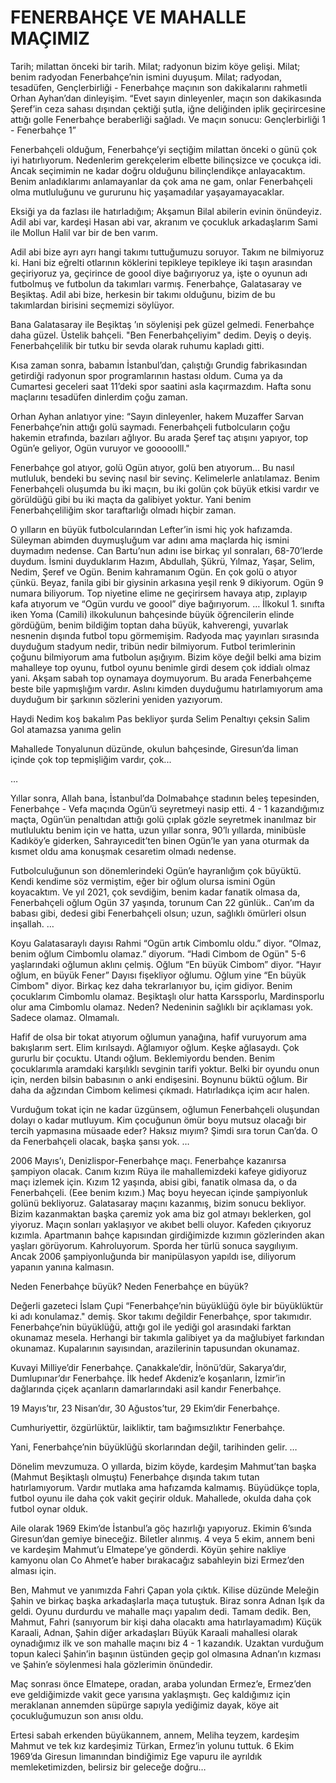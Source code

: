 # FENERBAHÇE VE MAHALLE MAÇIMIZ

Tarih; milattan önceki bir tarih.
Milat; radyonun bizim köye gelişi.
Milat; benim radyodan Fenerbahçe’nin ismini duyuşum.
Milat; radyodan, tesadüfen, Gençlerbirliği - Fenerbahçe maçının son dakikalarını rahmetli Orhan Ayhan’dan dinleyişim.
“Evet sayın dinleyenler, maçın son dakikasında Şeref’in ceza sahası dışından çektiği şutla, iğne deliğinden iplik geçirircesine attığı golle Fenerbahçe beraberliği sağladı. Ve maçın sonucu: Gençlerbirliği 1 - Fenerbahçe 1”

Fenerbahçeli olduğum, Fenerbahçe’yi seçtiğim milattan önceki o günü çok iyi hatırlıyorum. Nedenlerim gerekçelerim elbette bilinçsizce ve çocukça idi. Ancak seçimimin ne kadar doğru olduğunu bilinçlendikçe anlayacaktım. Benim anladıklarımı anlamayanlar da çok ama ne gam, onlar Fenerbahçeli olma mutluluğunu ve gururunu hiç yaşamadılar yaşayamayacaklar.

Eksiği ya da fazlası ile hatırladığım; Akşamun Bilal abilerin evinin önündeyiz. Adil abi var, kardeşi Hasan abi var, akranım ve çocukluk arkadaşlarım Sami ile Mollun Halil var bir de ben varım.

Adil abi bize ayrı ayrı hangi takımı tuttuğumuzu soruyor. Takım ne bilmiyoruz ki. Hani biz eğrelti otlarının köklerini tepikleye tepikleye iki taşın arasından geçiriyoruz ya, geçirince de goool diye bağırıyoruz ya, işte o oyunun adı futbolmuş ve futbolun da takımları varmış. Fenerbahçe, Galatasaray ve Beşiktaş. Adil abi bize, herkesin bir takımı olduğunu, bizim de bu takımlardan birisini seçmemizi söylüyor.

Bana Galatasaray ile Beşiktaş ’ın söylenişi pek güzel gelmedi. Fenerbahçe daha güzel. Üstelik bahçeli. "Ben Fenerbahçeliyim" dedim. Deyiş o deyiş. Fenerbahçelilik bir tutku bir sevda olarak ruhumu kapladı gitti.

Kısa zaman sonra, babamın İstanbul’dan, çalıştığı Grundig fabrikasından getirdiği radyonun spor programlarının hastası oldum. Cuma ya da Cumartesi geceleri saat 11’deki spor saatini asla kaçırmazdım. Hafta sonu maçlarını tesadüfen dinlerdim çoğu zaman.

Orhan Ayhan anlatıyor yine:
“Sayın dinleyenler, hakem Muzaffer Sarvan Fenerbahçe’nin attığı golü saymadı. Fenerbahçeli futbolcuların çoğu hakemin etrafında, bazıları ağlıyor. Bu arada Şeref taç atışını yapıyor, top Ogün’e geliyor, Ogün vuruyor ve gooooolll."

Fenerbahçe gol atıyor, golü Ogün atıyor, golü ben atıyorum... Bu nasıl mutluluk, bendeki bu sevinç nasıl bir sevinç. Kelimelerle anlatılamaz. Benim Fenerbahçeli oluşumda bu iki maçın, bu iki golün çok büyük etkisi vardır ve görüldüğü gibi bu iki maçta da galibiyet yoktur. Yani benim Fenerbahçeliliğim skor taraftarlığı olmadı hiçbir zaman.

O yılların en büyük futbolcularından Lefter’in ismi hiç yok hafızamda. Süleyman abimden duymuşluğum var adını ama maçlarda hiç ismini duymadım nedense. Can Bartu’nun adını ise birkaç yıl sonraları, 68-70’lerde duydum. İsmini duyduklarım Hazım, Abdullah, Şükrü, Yılmaz, Yaşar, Selim, Nedim, Şeref ve Ogün. Benim kahramanım Ogün. En çok golü o atıyor çünkü. Beyaz, fanila gibi bir giysinin arkasına yeşil renk 9 dikiyorum. Ogün 9 numara biliyorum. Top niyetine elime ne geçirirsem havaya atıp, zıplayıp kafa atıyorum ve “Ogün vurdu ve goool” diye bağırıyorum.
…
İlkokul 1. sınıfta iken Yoma (Camili) ilkokulunun bahçesinde büyük öğrencilerin elinde gördüğüm, benim bildiğim toptan daha büyük, kahverengi, yuvarlak nesnenin dışında futbol topu görmemişim. Radyoda maç yayınları sırasında duyduğum stadyum nedir, tribün nedir bilmiyorum. Futbol terimlerinin çoğunu bilmiyorum ama futbolun aşığıyım. Bizim köye değil belki ama bizim mahalleye top oyunu, futbol oyunu benimle girdi desem çok iddialı olmaz yani. Akşam sabah top oynamaya doymuyorum. Bu arada Fenerbahçeme beste bile yapmışlığım vardır. Aslını kimden duyduğumu hatırlamıyorum ama duyduğum bir şarkının sözlerini yeniden yazıyorum.

Haydi Nedim koş bakalım
Pas bekliyor şurda Selim
Penaltıyı çeksin Salim
Gol atamazsa yanıma gelin

Mahallede Tonyalunun düzünde, okulun bahçesinde, Giresun’da liman içinde çok top tepmişliğim vardır, çok...

…

Yıllar sonra, Allah bana, İstanbul’da Dolmabahçe stadının beleş tepesinden, Fenerbahçe - Vefa maçında Ogün’ü seyretmeyi nasip etti. 4 - 1 kazandığımız maçta, Ogün’ün penaltıdan attığı golü çıplak gözle seyretmek inanılmaz bir mutluluktu benim için ve hatta, uzun yıllar sonra, 90’lı yıllarda, minibüsle Kadıköy’e giderken, Sahrayıcedit’ten binen Ogün’le yan yana oturmak da kısmet oldu ama konuşmak cesaretim olmadı nedense.

Futbolculuğunun son dönemlerindeki Ogün’e hayranlığım çok büyüktü. Kendi kendime söz vermiştim, eğer bir oğlum olursa ismini Ogün koyacaktım. Ve yıl 2021, çok sevdiğim, benim kadar fanatik olmasa da, Fenerbahçeli oğlum Ogün 37 yaşında, torunum Can 22 günlük.. Can’ım da babası gibi, dedesi gibi Fenerbahçeli olsun; uzun, sağlıklı ömürleri olsun inşallah.
…

Koyu Galatasaraylı dayısı Rahmi “Ogün artık Cimbomlu oldu.” diyor.
“Olmaz, benim oğlum Cimbomlu olamaz.” diyorum.
“Hadi Cimbom de Ogün"
5-6 yaşlarındaki oğlumun aklını çelmiş. Oğlum “En büyük Cimbom” diyor.
“Hayır oğlum, en büyük Fener”
Dayısı fişekliyor oğlumu. Oğlum yine “En büyük Cimbom" diyor.
Birkaç kez daha tekrarlanıyor bu, içim gidiyor. Benim çocuklarım Cimbomlu olamaz. Beşiktaşlı olur hatta Karssporlu, Mardinsporlu olur ama Cimbomlu olamaz. Neden? Nedeninin sağlıklı bir açıklaması yok. Sadece olamaz. Olmamalı.

Hafif de olsa bir tokat atıyorum oğlumun yanağına, hafif vuruyorum ama bakışlarım sert. Elim kırılsaydı. Ağlamıyor oğlum. Keşke ağlasaydı. Çok gururlu bir çocuktu. Utandı oğlum. Beklemiyordu benden. Benim çocuklarımla aramdaki karşılıklı sevginin tarifi yoktur. Belki bir oyundu onun için, nerden bilsin babasının o anki endişesini. Boynunu büktü oğlum. Bir daha da ağzından Cimbom kelimesi çıkmadı. Hatırladıkça içim acır halen.

Vurduğum tokat için ne kadar üzgünsem, oğlumun Fenerbahçeli oluşundan dolayı o kadar mutluyum. Kim çocuğunun ömür boyu mutsuz olacağı bir tercih yapmasına müsaade eder? Haksız mıyım? Şimdi sıra torun Can’da. O da Fenerbahçeli olacak, başka şansı yok.
…

2006 Mayıs’ı, Denizlispor-Fenerbahçe maçı. Fenerbahçe kazanırsa şampiyon olacak. Canım kızım Rüya ile mahallemizdeki kafeye gidiyoruz maçı izlemek için. Kızım 12 yaşında, abisi gibi, fanatik olmasa da, o da Fenerbahçeli. (Eee benim kızım.) Maç boyu heyecan içinde şampiyonluk golünü bekliyoruz. Galatasaray maçını kazanmış, bizim sonucu bekliyor. Bizim kazanmaktan başka çaremiz yok ama biz gol atmayı beklerken, gol yiyoruz. Maçın sonları yaklaşıyor ve akıbet belli oluyor. Kafeden çıkıyoruz kızımla. Apartmanın bahçe kapısından girdiğimizde kızımın gözlerinden akan yaşları görüyorum. Kahroluyorum. Sporda her türlü sonuca saygılıyım. Ancak 2006 şampiyonluğunda bir manipülasyon yapıldı ise, diliyorum yapanın yanına kalmasın.

Neden Fenerbahçe büyük?
Neden Fenerbahçe en büyük?

Değerli gazeteci İslam Çupi “Fenerbahçe’nin büyüklüğü öyle bir büyüklüktür ki adı konulamaz." demiş. Skor takımı değildir Fenerbahçe, spor takımıdır. Fenerbahçe’nin büyüklüğü, attığı gol ile yediği gol arasındaki farktan okunamaz mesela. Herhangi bir takımla galibiyet ya da mağlubiyet farkından okunamaz. Kupalarının sayısından, arazilerinin tapusundan okunamaz.

Kuvayi Milliye’dir Fenerbahçe.
Çanakkale’dir, İnönü’dür, Sakarya’dır, Dumlupınar’dır Fenerbahçe. İlk hedef Akdeniz’e koşanların, İzmir’in dağlarında çiçek açanların damarlarındaki asil kandır Fenerbahçe.

19 Mayıs’tır, 23 Nisan’dır, 30 Ağustos’tur, 29 Ekim’dir Fenerbahçe.

Cumhuriyettir, özgürlüktür, laikliktir, tam bağımsızlıktır Fenerbahçe.

Yani, Fenerbahçe’nin büyüklüğü skorlarından değil, tarihinden gelir.
…

Dönelim mevzumuza. O yıllarda, bizim köyde, kardeşim Mahmut’tan başka (Mahmut Beşiktaşlı olmuştu) Fenerbahçe dışında takım tutan hatırlamıyorum. Vardır mutlaka ama hafızamda kalmamış. Büyüdükçe topla, futbol oyunu ile daha çok vakit geçirir olduk. Mahallede, okulda daha çok futbol oynar olduk.

Aile olarak 1969 Ekim’de İstanbul’a göç hazırlığı yapıyoruz. Ekimin 6’sında Giresun’dan gemiye bineceğiz. Biletler alınmış. 4 veya 5 ekim, annem beni ve kardeşim Mahmut’u Elmatepe’ye gönderdi. Köyün şehire nakliye kamyonu olan Co Ahmet’e haber bırakacağız sabahleyin bizi Ermez’den alması için.

Ben, Mahmut ve yanımızda Fahri Çapan yola çıktık. Kilise düzünde Meleğin Şahin ve birkaç başka arkadaşlarla maça tutuştuk. Biraz sonra Adnan Işık da geldi. Oyunu durdurdu ve mahalle maçı yapalım dedi. Tamam dedik. Ben, Mahmut, Fahri (sanıyorum bir kişi daha olacaktı ama hatırlayamadım) Küçük Karaali, Adnan, Şahin diğer arkadaşları Büyük Karaali mahallesi olarak oynadığımız ilk ve son mahalle maçını biz 4 - 1 kazandık. Uzaktan vurduğum topun kaleci Şahin’in başının üstünden geçip gol olmasına Adnan’ın kızması ve Şahin’e söylenmesi hala gözlerimin önündedir.

Maç sonrası önce Elmatepe, oradan, araba yolundan Ermez’e, Ermez’den eve geldiğimizde vakit gece yarısına yaklaşmıştı. Geç kaldığımız için meraklanan annemden süpürge sapıyla yediğimiz dayak, köye ait çocukluğumuzun son anısı oldu.

Ertesi sabah erkenden büyükannem, annem, Meliha teyzem, kardeşim Mahmut ve tek kız kardeşimiz Türkan, Ermez’in yolunu tuttuk. 6 Ekim 1969’da Giresun limanından bindiğimiz Ege vapuru ile ayrıldık memleketimizden, belirsiz bir geleceğe doğru…
